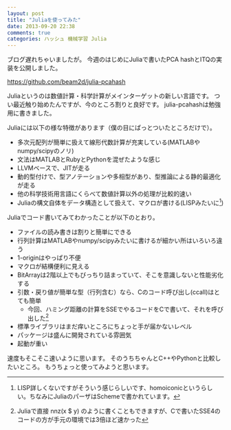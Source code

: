 ```yaml
---
layout: post
title: "Juliaを使ってみた"
date: 2013-09-20 22:38
comments: true
categories: ハッシュ 機械学習 Julia
---
```


ブログ遅れちゃいましたが。
今週のはじめにJuliaで書いたPCA hashとITQの実装を公開しました。

<https://github.com/beam2d/julia-pcahash>

Juliaというのは数値計算・科学計算がメインターゲットの新しい言語です。
つい最近触り始めたんですが、今のところ割りと良好です。
julia-pcahashは勉強用に書きました。

<!-- more -->

Juliaには以下の様な特徴があります（僕の目にぱっとついたところだけで）。

- 多次元配列が簡単に扱えて線形代数計算が充実している(MATLABやnumpy/scipyのノリ)
- 文法はMATLABとRubyとPythonを混ぜたような感じ
- LLVMベースで、JITが走る
- 動的型付けで、型アノテーションや多相型があり、型推論による静的最適化が走る
- 他の科学技術用言語にくらべて数値計算以外の処理が比較的速い
- Juliaの構文自体をデータ構造として扱えて、マクロが書ける(LISPみたいに[^1])

[^1]: LISP詳しくないですがそういう感じらしいです、homoiconicというらしい。ちなみにJuliaのパーザはSchemeで書かれています。

Juliaでコード書いてみてわかったことが以下のとおり。

- ファイルの読み書きは割りと簡単にできる
- 行列計算はMATLABやnumpy/scipyみたいに書けるが細かい所はいろいろ違う
- 1-originはやっぱり不便
- マクロが結構便利に見える
- BitArrayは2階以上でもびっちり詰まっていて、そこを意識しないと性能劣化する
- 引数・戻り値が簡単な型（行列含む）なら、Cのコード呼び出し(ccall)はとても簡単
  - 今回、ハミング距離の計算をSSEでやるコードをCで書いて、それを呼び出した[^2]
- 標準ライブラリはまだ痒いところにちょっと手が届かないレベル
- パッケージは盛んに開発されている雰囲気
- 起動が重い

[^2]: Juliaで直接 nnz(x $ y) のように書くこともできますが、Cで書いたSSE4のコードの方が手元の環境では3倍ほど速かった

速度もそこそこ速いように思います。
そのうちちゃんとC++やPythonと比較したいところ。
もうちょっと使ってみようと思います。
